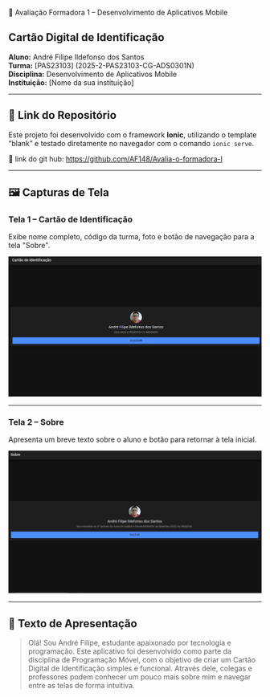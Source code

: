 📘 Avaliação Formadora 1 – Desenvolvimento de Aplicativos Mobile  
## Cartão Digital de Identificação

**Aluno:** André Filipe Ildefonso dos Santos  
**Turma:** [PAS23103] (2025-2-PAS23103-CG-ADS0301N)  
**Disciplina:** Desenvolvimento de Aplicativos Mobile  
**Instituição:** [Nome da sua instituição]

---

## 🔗 Link do Repositório

Este projeto foi desenvolvido com o framework **Ionic**, utilizando o template “blank” e testado diretamente no navegador com o comando `ionic serve`.

🔗  link do git hub: https://github.com/AF148/Avalia-o-formadora-I

---

## 🖼️ Capturas de Tela

### Tela 1 – Cartão de Identificação  
Exibe nome completo, código da turma, foto e botão de navegação para a tela "Sobre".

![Tela 1 – Cartão de Identificação](src/assets/tela1.PNG)

---

### Tela 2 – Sobre  
Apresenta um breve texto sobre o aluno e botão para retornar à tela inicial.

![Tela 2 – Sobre](src/assets/tela2.PNG)

---

## 📝 Texto de Apresentação

> Olá! Sou André Filipe, estudante apaixonado por tecnologia e programação. Este aplicativo foi desenvolvido como parte da disciplina de Programação Móvel, com o objetivo de criar um Cartão Digital de Identificação simples e funcional. Através dele, colegas e professores podem conhecer um pouco mais sobre mim e navegar entre as telas de forma intuitiva.
